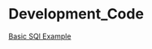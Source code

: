 # Development_Code
[Basic SQl Example](https://github.com/TechCodeDev/Development_Code/blob/main/BasicSql.sql)
